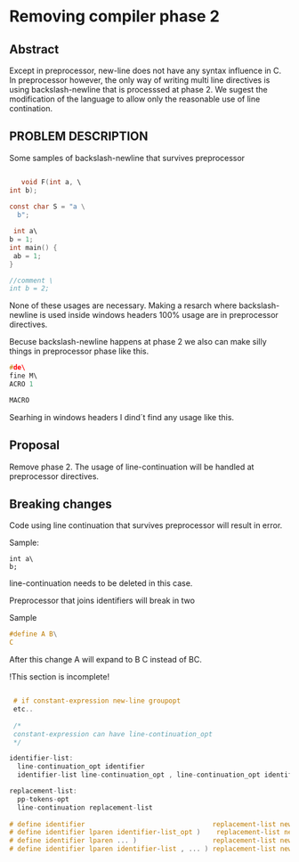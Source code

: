 # Removing compiler phase 2

## Abstract 
 
Except in preprocessor, new-line does not have any syntax influence in C. 
In preprocessor however, the only way of writing multi line directives is using backslash-newline
that is processsed at phase 2. We sugest the modification of the language to allow only
the reasonable use of line contination.




## PROBLEM DESCRIPTION 


Some samples of backslash-newline that survives preprocessor

```c

   void F(int a, \
int b);
  
const char S = "a \
  b";

 int a\
b = 1;
int main() { 
 ab = 1;
}

//comment \
int b = 2;
```

None of these usages are necessary.
Making a resarch where backslash-newline is used inside windows headers
100% usage are in preprocessor directives.

Becuse backslash-newline happens at phase 2 we also can make silly things
in preprocessor phase like this.

```c
#de\ 
fine M\ 
ACRO 1 

MACRO 
```
Searhing in windows headers I dind´t find any usage like this.

## Proposal

Remove phase 2. The usage of line-continuation will be handled at preprocessor directives.

## Breaking changes

Code using line continuation that survives preprocessor will result in error.

Sample:
```
int a\
b;
```

line-continuation needs to be deleted in this case.

Preprocessor that joins identifiers will break in two

Sample
```c
#define A B\
C
```
After this change A will expand to B C instead of BC.

!This section is incomplete!

```c

 # if constant-expression new-line groupopt
 etc..
 
 /*
 constant-expression can have line-continuation_opt  
 */

identifier-list:
  line-continuation_opt identifier 
  identifier-list line-continuation_opt , line-continuation_opt identifier

replacement-list:
  pp-tokens-opt
  line-continuation replacement-list
  
# define identifier                                replacement-list new-line
# define identifier lparen identifier-list_opt )    replacement-list new-line
# define identifier lparen ... )                   replacement-list new-line
# define identifier lparen identifier-list , ... ) replacement-list new-line

```



